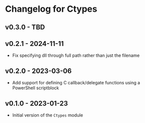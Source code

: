 # Changelog for Ctypes

## v0.3.0 - TBD

## v0.2.1 - 2024-11-11

+ Fix specifying dll through full path rather than just the filename

## v0.2.0 - 2023-03-06

+ Add support for defining C callback/delegate functions using a PowerShell scriptblock

## v0.1.0 - 2023-01-23

+ Initial version of the `Ctypes` module
